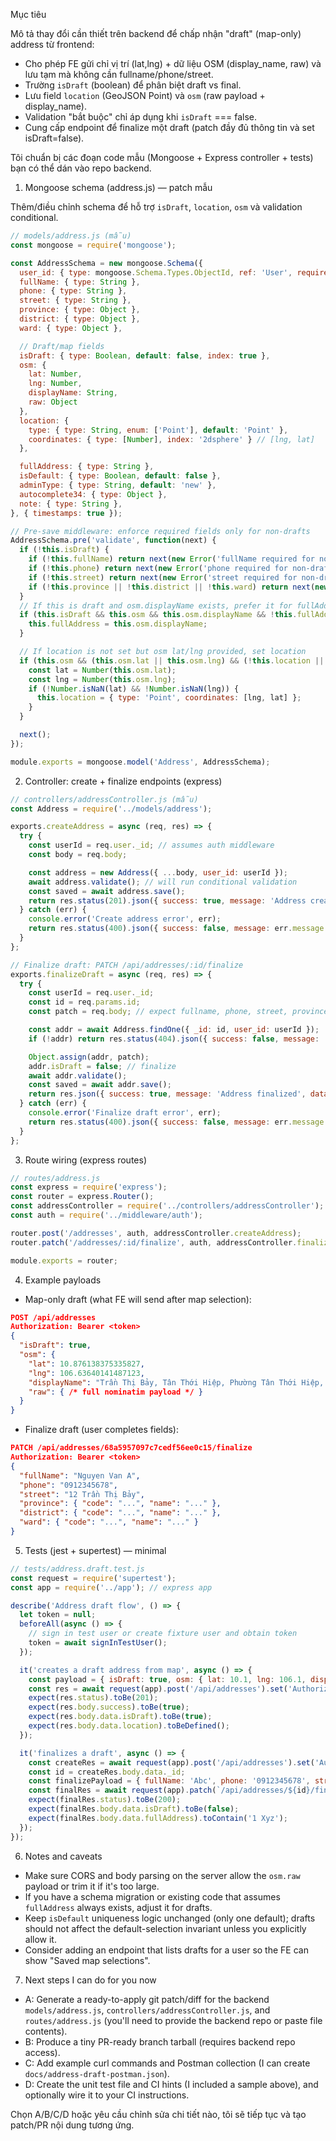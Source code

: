 Mục tiêu

Mô tả thay đổi cần thiết trên backend để chấp nhận "draft" (map-only) address từ frontend:
- Cho phép FE gửi chỉ vị trí (lat,lng) + dữ liệu OSM (display_name, raw) và lưu tạm mà không cần fullname/phone/street.
- Trường `isDraft` (boolean) để phân biệt draft vs final.
- Lưu field `location` (GeoJSON Point) và `osm` (raw payload + display_name).
- Validation "bắt buộc" chỉ áp dụng khi `isDraft` === false.
- Cung cấp endpoint để finalize một draft (patch đầy đủ thông tin và set isDraft=false).

Tôi chuẩn bị các đoạn code mẫu (Mongoose + Express controller + tests) bạn có thể dán vào repo backend.

1) Mongoose schema (address.js) — patch mẫu

Thêm/điều chỉnh schema để hỗ trợ `isDraft`, `location`, `osm` và validation conditional.

```js
// models/address.js (mẫu)
const mongoose = require('mongoose');

const AddressSchema = new mongoose.Schema({
  user_id: { type: mongoose.Schema.Types.ObjectId, ref: 'User', required: true },
  fullName: { type: String },
  phone: { type: String },
  street: { type: String },
  province: { type: Object },
  district: { type: Object },
  ward: { type: Object },

  // Draft/map fields
  isDraft: { type: Boolean, default: false, index: true },
  osm: {
    lat: Number,
    lng: Number,
    displayName: String,
    raw: Object
  },
  location: {
    type: { type: String, enum: ['Point'], default: 'Point' },
    coordinates: { type: [Number], index: '2dsphere' } // [lng, lat]
  },

  fullAddress: { type: String },
  isDefault: { type: Boolean, default: false },
  adminType: { type: String, default: 'new' },
  autocomplete34: { type: Object },
  note: { type: String },
}, { timestamps: true });

// Pre-save middleware: enforce required fields only for non-drafts
AddressSchema.pre('validate', function(next) {
  if (!this.isDraft) {
    if (!this.fullName) return next(new Error('fullName required for non-draft'));
    if (!this.phone) return next(new Error('phone required for non-draft'));
    if (!this.street) return next(new Error('street required for non-draft'));
    if (!this.province || !this.district || !this.ward) return next(new Error('province/district/ward required for non-draft'));
  }
  // If this is draft and osm.displayName exists, prefer it for fullAddress (helps preview)
  if (this.isDraft && this.osm && this.osm.displayName && !this.fullAddress) {
    this.fullAddress = this.osm.displayName;
  }

  // If location is not set but osm lat/lng provided, set location
  if (this.osm && (this.osm.lat || this.osm.lng) && (!this.location || !this.location.coordinates || this.location.coordinates.length !== 2)) {
    const lat = Number(this.osm.lat);
    const lng = Number(this.osm.lng);
    if (!Number.isNaN(lat) && !Number.isNaN(lng)) {
      this.location = { type: 'Point', coordinates: [lng, lat] };
    }
  }

  next();
});

module.exports = mongoose.model('Address', AddressSchema);
```

2) Controller: create + finalize endpoints (express)

```js
// controllers/addressController.js (mẫu)
const Address = require('../models/address');

exports.createAddress = async (req, res) => {
  try {
    const userId = req.user._id; // assumes auth middleware
    const body = req.body;

    const address = new Address({ ...body, user_id: userId });
    await address.validate(); // will run conditional validation
    const saved = await address.save();
    return res.status(201).json({ success: true, message: 'Address created successfully', data: saved });
  } catch (err) {
    console.error('Create address error', err);
    return res.status(400).json({ success: false, message: err.message });
  }
};

// Finalize draft: PATCH /api/addresses/:id/finalize
exports.finalizeDraft = async (req, res) => {
  try {
    const userId = req.user._id;
    const id = req.params.id;
    const patch = req.body; // expect fullname, phone, street, province/district/ward etc.

    const addr = await Address.findOne({ _id: id, user_id: userId });
    if (!addr) return res.status(404).json({ success: false, message: 'Address not found' });

    Object.assign(addr, patch);
    addr.isDraft = false; // finalize
    await addr.validate();
    const saved = await addr.save();
    return res.json({ success: true, message: 'Address finalized', data: saved });
  } catch (err) {
    console.error('Finalize draft error', err);
    return res.status(400).json({ success: false, message: err.message });
  }
};
```

3) Route wiring (express routes)

```js
// routes/address.js
const express = require('express');
const router = express.Router();
const addressController = require('../controllers/addressController');
const auth = require('../middleware/auth');

router.post('/addresses', auth, addressController.createAddress);
router.patch('/addresses/:id/finalize', auth, addressController.finalizeDraft);

module.exports = router;
```

4) Example payloads

- Map-only draft (what FE will send after map selection):

```json
POST /api/addresses
Authorization: Bearer <token>
{
  "isDraft": true,
  "osm": {
    "lat": 10.876138375335827,
    "lng": 106.63640141487123,
    "displayName": "Trần Thị Bảy, Tân Thới Hiệp, Phường Tân Thới Hiệp, Thành phố Hồ Chí Minh, 71716, Việt Nam",
    "raw": { /* full nominatim payload */ }
  }
}
```

- Finalize draft (user completes fields):

```json
PATCH /api/addresses/68a5957097c7cedf56ee0c15/finalize
Authorization: Bearer <token>
{
  "fullName": "Nguyen Van A",
  "phone": "0912345678",
  "street": "12 Trần Thị Bảy",
  "province": { "code": "...", "name": "..." },
  "district": { "code": "...", "name": "..." },
  "ward": { "code": "...", "name": "..." }
}
```

5) Tests (jest + supertest) — minimal

```js
// tests/address.draft.test.js
const request = require('supertest');
const app = require('../app'); // express app

describe('Address draft flow', () => {
  let token = null;
  beforeAll(async () => {
    // sign in test user or create fixture user and obtain token
    token = await signInTestUser();
  });

  it('creates a draft address from map', async () => {
    const payload = { isDraft: true, osm: { lat: 10.1, lng: 106.1, displayName: 'Foo' } };
    const res = await request(app).post('/api/addresses').set('Authorization', `Bearer ${token}`).send(payload);
    expect(res.status).toBe(201);
    expect(res.body.success).toBe(true);
    expect(res.body.data.isDraft).toBe(true);
    expect(res.body.data.location).toBeDefined();
  });

  it('finalizes a draft', async () => {
    const createRes = await request(app).post('/api/addresses').set('Authorization', `Bearer ${token}`).send({ isDraft: true, osm: { lat: 10.1, lng: 106.1, displayName: 'Foo' } });
    const id = createRes.body.data._id;
    const finalizePayload = { fullName: 'Abc', phone: '0912345678', street: '1 Xyz', province: { code: 'x', name: 'X' }, district: { code: 'y', name: 'Y' }, ward: { code: 'z', name: 'Z' } };
    const finalRes = await request(app).patch(`/api/addresses/${id}/finalize`).set('Authorization', `Bearer ${token}`).send(finalizePayload);
    expect(finalRes.status).toBe(200);
    expect(finalRes.body.data.isDraft).toBe(false);
    expect(finalRes.body.data.fullAddress).toContain('1 Xyz');
  });
});
```

6) Notes and caveats

- Make sure CORS and body parsing on the server allow the `osm.raw` payload or trim it if it's too large.
- If you have a schema migration or existing code that assumes `fullAddress` always exists, adjust it for drafts.
- Keep `isDefault` uniqueness logic unchanged (only one default); drafts should not affect the default-selection invariant unless you explicitly allow it.
- Consider adding an endpoint that lists drafts for a user so the FE can show "Saved map selections".

7) Next steps I can do for you now
- A: Generate a ready-to-apply git patch/diff for the backend `models/address.js`, `controllers/addressController.js`, and `routes/address.js` (you'll need to provide the backend repo or paste file contents).
- B: Produce a tiny PR-ready branch tarball (requires backend repo access).
- C: Add example curl commands and Postman collection (I can create `docs/address-draft-postman.json`).
- D: Create the unit test file and CI hints (I included a sample above), and optionally wire it to your CI instructions.

Chọn A/B/C/D hoặc yêu cầu chỉnh sửa chi tiết nào, tôi sẽ tiếp tục và tạo patch/PR nội dung tương ứng.

